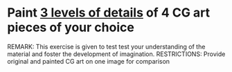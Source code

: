 # Paint [3 levels of details](https://www.youtube.com/watch?v=qMH_J_vcoqE) of 4 CG art pieces of your choice
REMARK: This exercise is given to test test your understanding of the material and foster the development of imagination.
RESTRICTIONS: Provide original and painted CG art on one image for comparison


